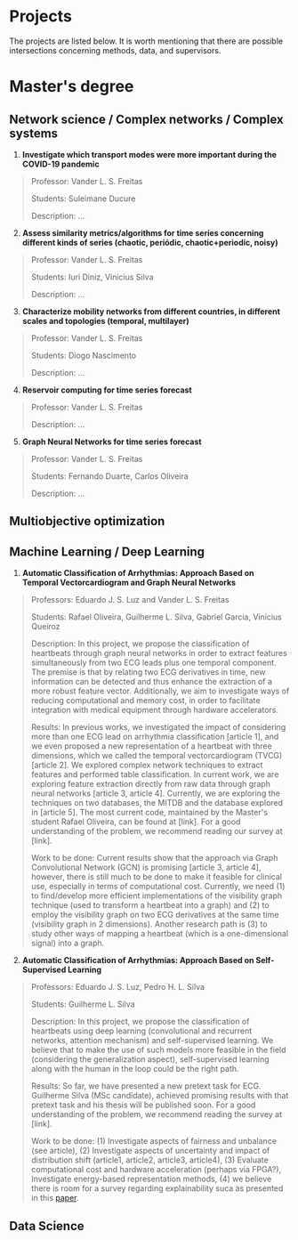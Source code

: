 # Projects

The projects are listed below. It is worth mentioning that there are possible intersections concerning methods, data, and supervisors.



# Master's degree


## Network science / Complex networks / Complex systems


1) **Investigate which transport modes were more important during the COVID-19 pandemic** 
> Professor: Vander L. S. Freitas
> 
> Students: Suleimane Ducure
> 
> Description: ...

2) **Assess similarity metrics/algorithms for time series concerning different kinds of series (chaotic, periódic, chaotic+periodic, noisy)**
> Professor: Vander L. S. Freitas
> 
> Students: Iuri Diniz, Vinicius Silva
> 
> Description: ...

3) **Characterize mobility networks from different countries, in different scales and topologies (temporal, multilayer)**
> Professor: Vander L. S. Freitas
> 
> Students: Diogo Nascimento
> 
> Description: ...

4) **Reservoir computing for time series forecast**
> Professor: Vander L. S. Freitas
> 
> Description: ...

5) **Graph Neural Networks for time series forecast**
> Professor: Vander L. S. Freitas
> 
> Students: Fernando Duarte, Carlos Oliveira
> 
> Description: ...



## Multiobjective optimization


## Machine Learning / Deep Learning
1) **Automatic Classification of Arrhythmias: Approach Based on Temporal Vectorcardiogram and Graph Neural Networks** 
> Professors: Eduardo J. S. Luz and Vander L. S. Freitas
> 
> Students: Rafael Oliveira, Guilherme L. Silva, Gabriel Garcia, Vinícius Queiroz
> 
> Description: In this project, we propose the classification of heartbeats through graph neural networks in order to extract features simultaneously from two ECG leads plus one temporal component. The premise is that by relating two ECG derivatives in time, new information can be detected and thus enhance the extraction of a more robust feature vector. Additionally, we aim to investigate ways of reducing computational and memory cost, in order to facilitate integration with medical equipment through hardware accelerators.
> 
> Results: In previous works, we investigated the impact of considering more than one ECG lead on arrhythmia classification [article 1], and we even proposed a new representation of a heartbeat with three dimensions, which we called the temporal vectorcardiogram (TVCG) [article 2]. We explored complex network techniques to extract features and performed table classification. In current work, we are exploring feature extraction directly from raw data through graph neural networks [article 3, article 4]. Currently, we are exploring the techniques on two databases, the MITDB and the database explored in [article 5]. The most current code, maintained by the Master's student Rafael Oliveira, can be found at [link]. For a good understanding of the problem, we recommend reading our survey at [link].
> 
> Work to be done: Current results show that the approach via Graph Convolutional Network (GCN) is promising [article 3, article 4], however, there is still much to be done to make it feasible for clinical use, especially in terms of computational cost. Currently, we need (1) to find/develop more efficient implementations of the visibility graph technique (used to transform a heartbeat into a graph) and (2) to employ the visibility graph on two ECG derivatives at the same time (visibility graph in 2 dimensions). Another research path is (3) to study other ways of mapping a heartbeat (which is a one-dimensional signal) into a graph.

2) **Automatic Classification of Arrhythmias: Approach Based on Self-Supervised Learning** 
> Professors: Eduardo J. S. Luz, Pedro H. L. Silva 
> 
> Students: Guilherme L. Silva
> 
> Description: In this project, we propose the classification of heartbeats using deep learning (convolutional and recurrent networks, attention mechanism) and self-supervised learning. We believe that to make the use of such models more feasible in the field (considering the generalization aspect), self-supervised learning along with the human in the loop could be the right path. 
> 
> Results: So far, we have presented a new pretext task for ECG. Guilherme Silva (MSc candidate), achieved promising results with that pretext task and his thesis will be published soon. For a good understanding of the problem, we recommend reading the survey at [link].
> 
> Work to be done: (1) Investigate aspects of fairness and unbalance (see article), (2) Investigate aspects of uncertainty and impact of distribution shift (article1, article2, article3, article4), (3) Evaluate computational cost and hardware acceleration (perhaps via FPGA?), Investigate energy-based representation methods, (4) we believe there is room for a survey regarding explainability suca as presented in this [paper](https://www.researchgate.net/publication/367881677_A_Short_Survey_on_Machine_Learning_Explainability_An_Application_to_Periocular_Recognition).

## Data Science
